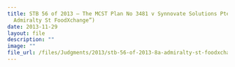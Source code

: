 ```yaml
---
title: STB 56 of 2013 – The MCST Plan No 3481 v Synnovate Solutions Pte Ltd (“8A
  Admiralty St FoodXchange”)
date: 2013-11-29
layout: file
description: ""
image: ""
file_url: /files/Judgments/2013/stb-56-of-2013-8a-admiralty-st-foodxchange.pdf
---
```

